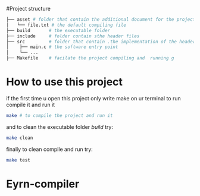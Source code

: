 #Project structure

```bash
├── asset # folder that contain the additional document for the project
│   └── file.txt # the default compiling file
├── build       # the executable folder
├── include     # folder contain sthe header files
├── src         # folder that contain .the implementation of the header file + the software logic
│    ├── main.c # the software entry point
│    └── ...
├── Makefile    # facilate the project compiling and  running g
```

# How to use this project

if the first time u open this project only write make on ur terminal to run compile it and run it

```bash
make # to compile the project and run it
```

and to clean the executable folder _build_ try:

```bash
make clean
```

finally to clean compile and run try:

```bash
make test
```
# Eyrn-compiler
